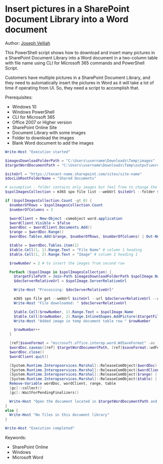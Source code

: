 # Insert pictures in a SharePoint Document Library into a Word document

Author: [Joseph Velliah](https://sprider.blog/insert-pictures-in-a-sharepoint-document-library-into-a-word-document)

This PowerShell script shows how to download and insert many pictures in a SharePoint Document Library into a Word document in a two-column table with file name using CLI for Microsoft 365 commands and PowerShell Script.

Customers have multiple pictures in a SharePoint Document Library, and they need to automatically insert the pictures in Word as it will take a lot of time if operating from UI. So, they need a script to accomplish that.

Prerequisites:

- Windows 10
- Windows PowerShell
- CLI for Microsoft 365
- Office 2007 or Higher version
- SharePoint Online Site
- Document Library with some images
- Folder to download the images
- Blank Word document to add the images

```powershell tab="PowerShell"
Write-Host "Execution started"

$imagesDownloadFolderPath = "C:\Users\username\Downloads\Temp\images"
$targetWordDocumentPath = "C:\Users\username\Downloads\Temp\output\word-document-name.docx"

$siteUrl = "https://tenant-name.sharepoint.com/sites/site-name"
$docLibRootFolderName = "Shared Documents"

# assumption - folder contains only images but feel free to change the filter conditions to limit the items/file types returned from document library
$spolImagesCollection = m365 spo file list --webUrl $siteUrl --folder $docLibRootFolderName -o json | ConvertFrom-Json

if ($spolImagesCollection.Count -gt 0) {
  $numberOfRows = $spolImagesCollection.Count
  $numberOfColumns = 2

  $wordClient = New-Object -comobject word.application
  $wordClient.Visible = $false
  $wordDoc = $wordClient.Documents.Add()
  $range = $wordDoc.Range()
  $wordDoc.Tables.Add($range, $numberOfRows, $numberOfColumns) | Out-Null

  $table = $wordDoc.Tables.item(1)
  $table.Cell(1, 1).Range.Text = "File Name" # column 1 heading
  $table.Cell(1, 2).Range.Text = "Image" # column 2 heading 1

  $rowNumber = 2 # to insert the images from second row

  ForEach ($spolImage in $spolImagesCollection) {
    $targetFilePath = Join-Path $imagesDownloadFolderPath $spolImage.Name
    $docServerRelativeUrl = $spolImage.ServerRelativeUrl

    Write-Host "Processing: $docServerRelativeUrl"

    m365 spo file get --webUrl $siteUrl --url $docServerRelativeUrl --asFile --path $targetFilePath
    Write-Host "File downloaded: " $docServerRelativeUrl

    $table.Cell($rowNumber, 1).Range.Text = $spolImage.Name
    $table.Cell($rowNumber, 2).Range.InlineShapes.AddPicture($targetFilePath) | Out-Null
    Write-Host "Added image in temp document table row " $rowNumber

    $rowNumber++
  }

  [ref]$saveFormat = "microsoft.office.interop.word.WdSaveFormat" -as [type]
  $wordDoc.saveas([ref] $targetWordDocumentPath, [ref]$saveFormat::wdFormatDocumentDefault)
  $wordDoc.close()
  $wordClient.quit()

  [System.Runtime.Interopservices.Marshal]::ReleaseComObject($wordDoc) | Out-Null
  [System.Runtime.Interopservices.Marshal]::ReleaseComObject($wordClient) | Out-Null
  [System.Runtime.Interopservices.Marshal]::ReleaseComObject($range) | Out-Null
  [System.Runtime.Interopservices.Marshal]::ReleaseComObject($table) | Out-Null
  Remove-Variable wordDoc, wordClient, range, table
  [gc]::collect()
  [gc]::WaitForPendingFinalizers()

  Write-Host "Open the document located in $targetWordDocumentPath and check the images in the table"
}
else {
  Write-Host "No files in this document library"
}

Write-Host "Execution completed"
```

Keywords:

- SharePoint Online
- Windows
- Microsoft Word
